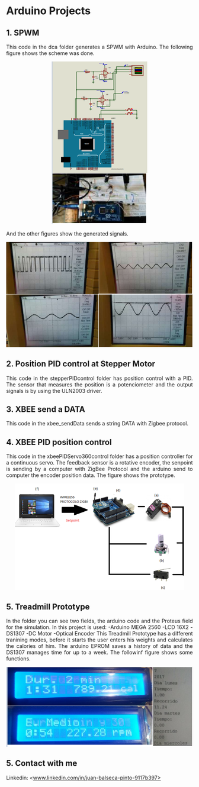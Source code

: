 # Arduino Projects
<!-- markdownlint-disable MD033 -->
<!-- markdownlint-disable MD047 -->
## 1. SPWM

<p align="justify">
This code in the dca folder generates a SPWM with Arduino. The following figure shows the scheme was done.
</p>

<p align="center">
  <img src="Images/dca_1.PNG">
</p>

<p align="justify">
And the other figures show the generated signals.
</p>

<p align="center">
  <img src="Images/dca_2.PNG">
</p>

## 2. Position PID control at Stepper Motor

<p align="justify">
This code in the stepperPIDcontrol folder has position control with a PID. The sensor that measures the position is a potenciometer and the output signals is by using the ULN2003 driver.
</p>

## 3. XBEE send a DATA

<p align="justify">
This code in the xbee_sendData sends a string DATA with Zigbee protocol.
</p>

## 4. XBEE PID position control

<p align="justify">
This code in the xbeePIDServo360control folder has a position controller for a continuous servo. The feedback sensor is a rotative encoder, the senpoint is sending by a computer with ZigBee Protocol and the arduino send to computer the encoder position data. The figure shows the prototype.
</p>

<p align="center">
  <img src="Images/XbeePID.PNG">
</p>

## 5. Treadmill Prototype

<p align="justify">
In the folder you can see two fields, the arduino code and the Proteus field for the simulation. In this project is used:
 -Arduino MEGA 2560
 -LCD 16X2
 -DS1307
 -DC Motor
 -Optical Encoder
This Treadmill Prototype has a different tranining modes, before it starts the user enters his weights and calculates the calories of him. The arduino EPROM saves a history of data and the DS1307 manages time for up to a week. The followinf figure shows some functions.
</p>

<p align="center">
  <img src="Images/Treadmill.PNG">
</p>

## 5. Contact with me

Linkedin: <www.linkedin.com/in/juan-balseca-pinto-9117b397>